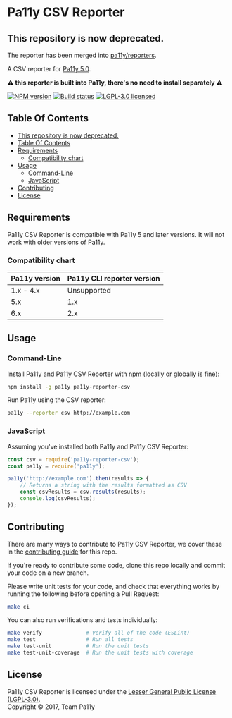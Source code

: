 # Pa11y CSV Reporter

## This repository is now deprecated.

The reporter has been merged into [pa11y/reporters](https://github.com/pa11y/pa11y/tree/master/lib/reporters).

A CSV reporter for [Pa11y 5.0](https://github.com/pa11y/pa11y).

**:warning: this reporter is built into Pa11y, there's no need to install separately :warning:**

[![NPM version][shield-npm]][info-npm]
[![Build status][shield-build]][info-build]
[![LGPL-3.0 licensed][shield-license]][info-license]

## Table Of Contents

- [This repository is now deprecated.](#this-repository-is-now-deprecated)
- [Table Of Contents](#table-of-contents)
- [Requirements](#requirements)
  - [Compatibility chart](#compatibility-chart)
- [Usage](#usage)
  - [Command-Line](#command-line)
  - [JavaScript](#javascript)
- [Contributing](#contributing)
- [License](#license)

## Requirements

Pa11y CSV Reporter is compatible with Pa11y 5 and later versions. It will not work with older versions of Pa11y.

### Compatibility chart

| Pa11y version | Pa11y CLI reporter version |
|---------------|----------------------------|
| 1.x - 4.x     | Unsupported                |
| 5.x           | 1.x                        |
| 6.x           | 2.x                        |

## Usage

### Command-Line

Install Pa11y and Pa11y CSV Reporter with [npm](https://www.npmjs.com/) (locally or globally is fine):

```sh
npm install -g pa11y pa11y-reporter-csv
```

Run Pa11y using the CSV reporter:

```sh
pa11y --reporter csv http://example.com
```

### JavaScript

Assuming you've installed both Pa11y and Pa11y CSV Reporter:

```js
const csv = require('pa11y-reporter-csv');
const pa11y = require('pa11y');

pa11y('http://example.com').then(results => {
    // Returns a string with the results formatted as CSV
    const csvResults = csv.results(results);
    console.log(csvResults);
});
```

## Contributing

There are many ways to contribute to Pa11y CSV Reporter, we cover these in the [contributing guide](CONTRIBUTING.md) for this repo.

If you're ready to contribute some code, clone this repo locally and commit your code on a new branch.

Please write unit tests for your code, and check that everything works by running the following before opening a Pull Request:

```sh
make ci
```

You can also run verifications and tests individually:

```sh
make verify              # Verify all of the code (ESLint)
make test                # Run all tests
make test-unit           # Run the unit tests
make test-unit-coverage  # Run the unit tests with coverage
```

## License

Pa11y CSV Reporter is licensed under the [Lesser General Public License (LGPL-3.0)][info-license].  
Copyright &copy; 2017, Team Pa11y

[info-license]: LICENSE
[info-npm]: https://www.npmjs.com/package/pa11y
[info-build]: https://travis-ci.org/pa11y/pa11y
[shield-license]: https://img.shields.io/badge/license-LGPL%203.0-blue.svg
[shield-npm]: https://img.shields.io/npm/v/pa11y-reporter-csv.svg
[shield-build]: https://img.shields.io/travis/pa11y/pa11y-reporter-csv/master.svg
